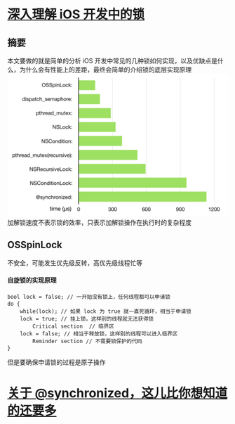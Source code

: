 # [深入理解 iOS 开发中的锁](https://bestswifter.com/ios-lock/)

## 摘要

本文要做的就是简单的分析 iOS 开发中常见的几种锁如何实现，以及优缺点是什么，为什么会有性能上的差距，最终会简单的介绍锁的底层实现原理![](/assets/1171077-280edff700291835.png)加解锁速度不表示锁的效率，只表示加解锁操作在执行时的复杂程度

## OSSpinLock

不安全，可能发生优先级反转，高优先级线程忙等

#### 自旋锁的实现原理

```
bool lock = false; // 一开始没有锁上，任何线程都可以申请锁
do {
    while(lock); // 如果 lock 为 true 就一直死循环，相当于申请锁
    lock = true; // 挂上锁，这样别的线程就无法获得锁
        Critical section  // 临界区
    lock = false; // 相当于释放锁，这样别的线程可以进入临界区
        Reminder section // 不需要锁保护的代码        
}
```

但是要确保申请锁的过程是原子操作

# [关于 @synchronized，这儿比你想知道的还要多](http://yulingtianxia.com/blog/2015/11/01/More-than-you-want-to-know-about-synchronized/)

# 



